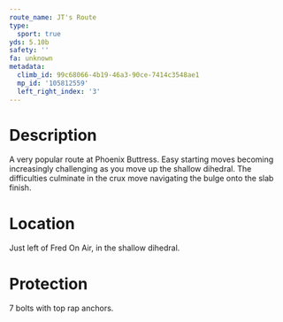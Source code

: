 ```yaml
---
route_name: JT's Route
type:
  sport: true
yds: 5.10b
safety: ''
fa: unknown
metadata:
  climb_id: 99c68066-4b19-46a3-90ce-7414c3548ae1
  mp_id: '105812559'
  left_right_index: '3'
---
```

# Description
A very popular route at Phoenix Buttress.  Easy starting moves becoming increasingly challenging as you move up the shallow dihedral. The difficulties culminate in the crux move navigating the bulge onto the slab finish.

# Location
Just left of Fred On Air, in the shallow dihedral.

# Protection
7 bolts with top rap anchors.
